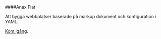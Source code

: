 ####Anax Flat

Att bygga webbplatser baserade på markup dokument och konfiguration i YAML.

[Kom igång](http://dbwebb.se/kunskap/bygg-me-sida-med-anax-flat).
